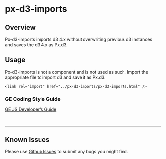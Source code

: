 # px-d3-imports

## Overview

Px-d3-imports imports d3 4.x without overwriting previous d3 instances and saves the d3 4.x as Px.d3.

## Usage

Px-d3-imports is not a component and is not used as such. Import the appropriate file to import d3 and save it as Px.d3.

```
<link rel="import" href="../px-d3-imports/px-d3-imports.html" />
```

### GE Coding Style Guide
[GE JS Developer's Guide](https://github.com/GeneralElectric/javascript)

<br />
<hr />

## Known Issues

Please use [Github Issues](https://github.com/PredixDev/px-d3-imports/issues) to submit any bugs you might find.
